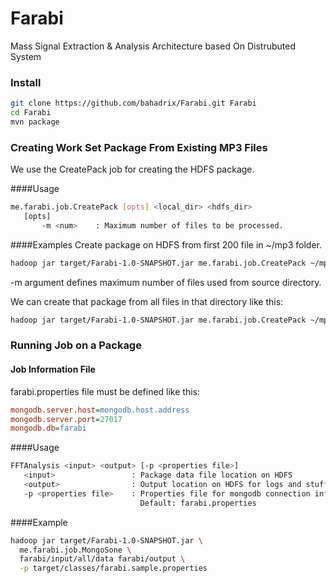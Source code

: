 Farabi
======

Mass Signal Extraction & Analysis Architecture based On Distrubuted System

### Install
```bash
git clone https://github.com/bahadrix/Farabi.git Farabi
cd Farabi
mvn package
```

### Creating Work Set Package From Existing MP3 Files

We use the CreatePack job for creating the HDFS package.

####Usage
```bash
me.farabi.job.CreatePack [opts] <local_dir> <hdfs_dir>
   [opts]
       -m <num>    : Maximum number of files to be processed.
```

####Examples
Create package on HDFS from first 200 file in ~/mp3 folder.

```bash
hadoop jar target/Farabi-1.0-SNAPSHOT.jar me.farabi.job.CreatePack ~/mp3 farabi/input -m 200
```
-m argument defines maximum number of files used from source directory.

We can create that package from all files in that directory like this:
```bash
hadoop jar target/Farabi-1.0-SNAPSHOT.jar me.farabi.job.CreatePack ~/mp3 farabi/input
```


### Running Job on a Package
#### Job Information File
farabi.properties file must be defined like this:
```INI
mongodb.server.host=mongodb.host.address
mongodb.server.port=27017
mongodb.db=farabi
```

####Usage
```bash
FFTAnalysis <input> <output> [-p <properties file>]
   <input>                 : Package data file location on HDFS
   <output>                : Output location on HDFS for logs and stuff
   -p <properties file>    : Properties file for mongodb connection info and stuff.
                             Default: farabi.properties
```

####Example
```bash
hadoop jar target/Farabi-1.0-SNAPSHOT.jar \
  me.farabi.job.MongoSone \
  farabi/input/all/data farabi/output \
  -p target/classes/farabi.sample.properties
```

